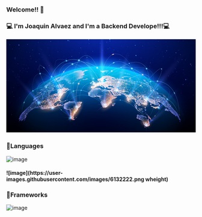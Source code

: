 ### Welcome!! 👋
### 💻 I'm Joaquin Alvaez and I'm a Backend Develope!!!💻

<h4>
<img src="/images/Global.png" class="img-fluid" >
</h4>
 
<h3>🚩Languages</h3>

![image](https://user-images.githubusercontent.com/61031521/133442198-6aaec51b-2fc8-4872-946e-b784f155d5da.png)

<h4>
![image](https://user-images.githubusercontent.com/images/6132222.png wheight)
</h4>

<h3>📌Frameworks</h3>

![image](https://user-images.githubusercontent.com/61031521/133442742-6b8c658d-88cd-4c1a-8505-ae254498701b.png) 

<!--
**Joako07/Joako07** is a ✨ _special_ ✨ repository because its `README.md` (this file) appears on your GitHub profile.

Here are some ideas to get you started:

- 🔭 I’m currently working on ...
- 🌱 I’m currently learning ...
- 👯 I’m looking to collaborate on ...
- 🤔 I’m looking for help with ...
- 💬 Ask me about ...
- 📫 How to reach me: ...
- 😄 Pronouns: ...
- ⚡ Fun fact: ...
-->
